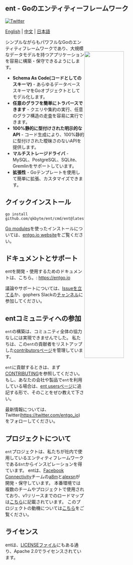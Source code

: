 ## ent - Goのエンティティーフレームワーク

[![Twitter](https://img.shields.io/twitter/url/https/twitter.com/entgo_io.svg?style=social&label=Follow%20%40entgo_io)](https://twitter.com/entgo_io)

[English](README.md) | [中文](README_zh.md) | [日本語](README_jp.md)

<img width="50%"
align="right"
style="display: block; margin:40px auto;"
src="https://s3.eu-central-1.amazonaws.com/entgo.io/assets/gopher_graph.png"/>

シンプルながらもパワフルなGoのエンティティフレームワークであり、大規模なデータモデルを持つアプリケーションを容易に構築・保守できるようにします。

- **Schema As Code(コードとしてのスキーマ)** - あらゆるデータベーススキーマをGoオブジェクトとしてモデル化します。
- **任意のグラフを簡単にトラバースできます** - クエリや集約の実行、任意のグラフ構造の走査を容易に実行できます。
- **100%静的に型付けされた明示的なAPI** - コード生成により、100%静的に型付けされた曖昧さのないAPIを提供します。
- **マルチストレージドライバ** - MySQL、PostgreSQL、SQLite、Gremlinをサポートしています。
- **拡張性** - Goテンプレートを使用して簡単に拡張、カスタマイズできます。

## クイックインストール
```console
go install github.com/qkbyte/ent/cmd/ent@latest
```

[Go modules]を使ったインストールについては、[entgo.io website][entgo instal]をご覧ください。

## ドキュメントとサポート
entを開発・使用するためのドキュメントは、こちら。: https://entgo.io

議論やサポートについては、[Issueを立てる](https://github.com/ent/ent/issues/new/choose)か、gophers Slackの[チャンネル](https://gophers.slack.com/archives/C01FMSQDT53)に参加してください。

## entコミュニティへの参加
`ent`の構築は、コミュニティ全体の協力なしには実現できませんでした。 私たちは、この`ent`の貢献者をリストアップした[contributorsページ](doc/md/contributors.md)を管理しています。

`ent`に貢献するときは、まず[CONTRIBUTING](CONTRIBUTING.md)を参照してください。
もし、あなたの会社や製品で`ent`を利用している場合は、[ent usersページ](https://github.com/ent/ent/wiki/ent-users)に追記する形で、そのことをぜひ教えて下さい。

最新情報については、Twitter(<https://twitter.com/entgo_io>)をフォローしてください。



## プロジェクトについて
`ent`プロジェクトは、私たちが社内で使用しているエンティティフレームワークである`Ent`からインスピレーションを得ています。
entは、[Facebook Connectivity][fbc]チームの[a8m](https://github.com/a8m)と[alexsn](https://github.com/alexsn)が開発・保守しています。
本番環境では複数のチームやプロジェクトで使用されており、v1リリースまでのロードマップは[こちら](https://github.com/ent/ent/issues/46)に記載されています。
このプロジェクトの動機については[こちら](https://entgo.io/blog/2019/10/03/introducing-ent)をご覧ください。

## ライセンス
entは、[LICENSEファイル](LICENSE)にもある通り、Apache 2.0でライセンスされています。


[entgo instal]: https://entgo.io/docs/code-gen/#version-compatibility-between-entc-and-ent
[Go modules]: https://github.com/golang/go/wiki/Modules#quick-start
[fbc]: https://connectivity.fb.com
